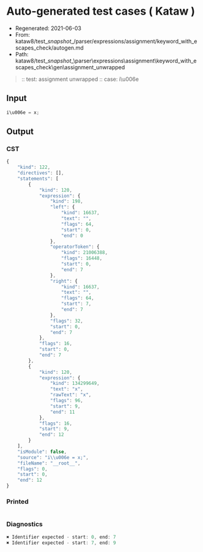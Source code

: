 # Auto-generated test cases ( Kataw )
- Regenerated: 2021-06-03
- From: kataw8/test\__snapshot__/parser/expressions/assignment/keyword_with_escapes_check/autogen.md
- Path: kataw8/test\__snapshot__\parser\expressions\assignment\keyword_with_escapes_check\gen\assignment_unwrapped
> :: test: assignment unwrapped
> :: case: i\u006e
## Input

`````js
i\u006e = x;
`````
## Output

### CST

```javascript
{
    "kind": 122,
    "directives": [],
    "statements": [
        {
            "kind": 120,
            "expression": {
                "kind": 198,
                "left": {
                    "kind": 16637,
                    "text": "",
                    "flags": 64,
                    "start": 0,
                    "end": 0
                },
                "operatorToken": {
                    "kind": 21006388,
                    "flags": 16448,
                    "start": 0,
                    "end": 7
                },
                "right": {
                    "kind": 16637,
                    "text": "",
                    "flags": 64,
                    "start": 7,
                    "end": 7
                },
                "flags": 32,
                "start": 0,
                "end": 7
            },
            "flags": 16,
            "start": 0,
            "end": 7
        },
        {
            "kind": 120,
            "expression": {
                "kind": 134299649,
                "text": "x",
                "rawText": "x",
                "flags": 96,
                "start": 9,
                "end": 11
            },
            "flags": 16,
            "start": 9,
            "end": 12
        }
    ],
    "isModule": false,
    "source": "i\\u006e = x;",
    "fileName": "__root__",
    "flags": 0,
    "start": 0,
    "end": 12
}
```

### Printed

```javascript

```

### Diagnostics

```javascript
✖ Identifier expected - start: 0, end: 7
✖ Identifier expected - start: 7, end: 9

```

